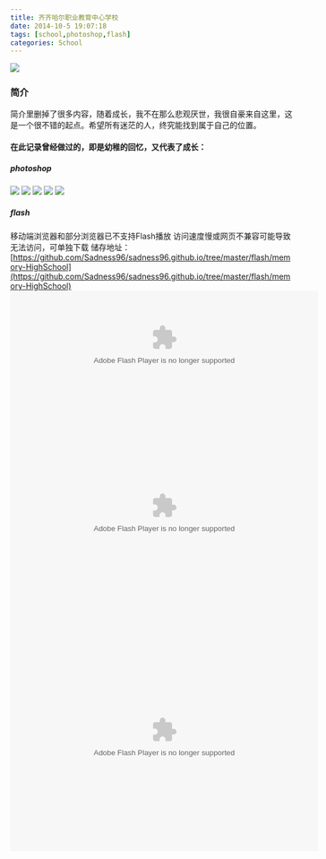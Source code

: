 ```yaml
---
title: 齐齐哈尔职业教育中心学校
date: 2014-10-5 19:07:18
tags: [school,photoshop,flash]
categories: School
---
```

<img src="https://sadness96.github.io/images/blog/memory-HighSchool/school.png"/>

<!-- more -->
### 简介
简介里删掉了很多内容，随着成长，我不在那么悲观厌世，我很自豪来自这里，这是一个很不错的起点。希望所有迷茫的人，终究能找到属于自己的位置。

#### 在此记录曾经做过的，即是幼稚的回忆，又代表了成长：
##### photoshop
<img src="https://sadness96.github.io/images/blog/memory-HighSchool/LG.gif"/>
<img src="https://sadness96.github.io/images/blog/memory-HighSchool/%E4%B8%B9%E9%A1%B6%E9%B9%A4.jpg"/>
<img src="https://sadness96.github.io/images/blog/memory-HighSchool/%E9%9B%B7%E9%94%8B.jpg"/>
<img src="https://sadness96.github.io/images/blog/memory-HighSchool/%E8%8A%B11.jpg"/>
<img src="https://sadness96.github.io/images/blog/memory-HighSchool/%E8%8A%B12.jpg"/>

##### flash
移动端浏览器和部分浏览器已不支持Flash播放
访问速度慢或网页不兼容可能导致无法访问，可单独下载
储存地址：[https://github.com/Sadness96/sadness96.github.io/tree/master/flash/memory-HighSchool](https://github.com/Sadness96/sadness96.github.io/tree/master/flash/memory-HighSchool)
<embed src="https://sadness96.github.io//flash//memory-HighSchool//苏宁.swf" width="550" height="200" type="application/x-shockwave-flash" allowNetworking="all"/>
<embed src="https://sadness96.github.io//flash//memory-HighSchool//期末.swf" width="550" height="400" type="application/x-shockwave-flash" allowNetworking="all"/>
<embed src="https://sadness96.github.io//flash//memory-HighSchool//粮.swf" width="550" height="400" type="application/x-shockwave-flash" allowNetworking="all"/>